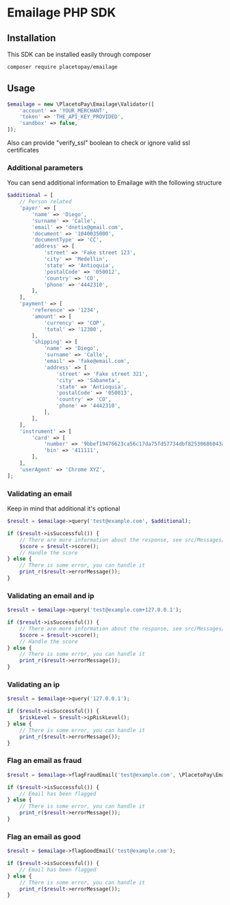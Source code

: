 # Emailage PHP SDK

## Installation

This SDK can be installed easily through composer
```bash
composer require placetopay/emailage
```

## Usage

```php
$emailage = new \PlacetoPay\Emailage\Validator([
    'account' => 'YOUR_MERCHANT',
    'token' => 'THE_API_KEY_PROVIDED',
    'sandbox' => false,
]);
```

Also can provide "verify_ssl" boolean to check or ignore valid ssl certificates


### Additional parameters

You can send additional information to Emailage with the following structure

```php
$additional = [
    // Person related
    'payer' => [
        'name' => 'Diego',
        'surname' => 'Calle',
        'email' => 'dnetix@gmail.com',
        'document' => '1040035000',
        'documentType' => 'CC',
        'address' => [
            'street' => 'Fake street 123',
            'city' => 'Medellin',
            'state' => 'Antioquia',
            'postalCode' => '050012',
            'country' => 'CO',
            'phone' => '4442310',
        ],
    ],
    'payment' => [
        'reference' => '1234',
        'amount' => [
            'currency' => 'COP',
            'total' => '12300',
        ],
        'shipping' => [
            'name' => 'Diego',
            'surname' => 'Calle',
            'email' => 'fake@email.com',
            'address' => [
                'street' => 'Fake street 321',
                'city' => 'Sabaneta',
                'state' => 'Antioquia',
                'postalCode' => '050013',
                'country' => 'CO',
                'phone' => '4442310',
            ],
        ],
    ],
    'instrument' => [
        'card' => [
            'number' => '9bbef19476623ca56c17da75fd57734dbf82530686043a6e491c6d71befe8f6e',
            'bin' => '411111',
        ],
    ],
    'userAgent' => 'Chrome XYZ',
];
```

### Validating an email

Keep in mind that additional it's optional

```php
$result = $emailage->query('test@example.com', $additional);

if ($result->isSuccessful()) {
    // There are more information about the response, see src/Messages/RiskResponse
    $score = $result->score();
    // Handle the score
} else {
    // There is some error, you can handle it
    print_r($result->errorMessage());
}
```

### Validating an email and ip

```php
$result = $emailage->query('test@example.com+127.0.0.1');

if ($result->isSuccessful()) {
    // There are more information about the response, see src/Messages/RiskResponse
    $score = $result->score();
    // Handle the score
} else {
    // There is some error, you can handle it
    print_r($result->errorMessage());
}
```

### Validating an ip

```php
$result = $emailage->query('127.0.0.1');

if ($result->isSuccessful()) {
    $riskLevel = $result->ipRiskLevel();
} else {
    // There is some error, you can handle it
    print_r($result->errorMessage());
}
```

### Flag an email as fraud

```php
$result = $emailage->flagFraudEmail('test@example.com', \PlacetoPay\Emailage\Validator::FR_CARD_NOT_PRESENT_FRAUD);

if ($result->isSuccessful()) {
    // Email has been flagged
} else {
    // There is some error, you can handle it
    print_r($result->errorMessage());
}
```

### Flag an email as good

```php
$result = $emailage->flagGoodEmail('test@example.com');

if ($result->isSuccessful()) {
    // Email has been flagged
} else {
    // There is some error, you can handle it
    print_r($result->errorMessage());
}
```
